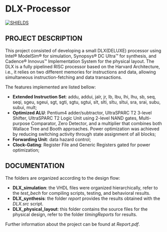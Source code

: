 # DLX-Processor
[![SHIELDS](https://img.shields.io/badge/development-completed-green)](https://shields.io/)

## PROJECT DESCRIPTION

This project consisted of developing a small DLX(DELUXE) processor using Intel® ModelSim® for simulation, Synopsys® DC Ultra™ for synthesis, and Cadence® Innovus™ Implementation System for the physical layout. The DLX is a fully pipelined RISC processor based on the Harvard Architecture, i.e., it relies on two different memories for instructions and data, allowing simultaneous instruction-fetching and data transactions.

The features implemented are listed bellow:

* **Extended Instruction Set**: addu, addui, jalr, jr, lb, lbu, lhi, lhu, sb, seq, seqi, sgeu, sgeui,
sgt, sgti, sgtu, sgtui, slt, slti, sltu, sltui, sra, srai, subu, subui, mult;
* **Optimized ALU**: Pentium4 adder/subtractor, UltraSPARC T2 3-level Shifter, UltraSPARC
T2 Logic Unit using 2-level NAND gates, Multi-purpose Comparator, Zero Detector, and a
multiplier that combines both Wallace Tree and Booth approaches. Power optimization was
achieved by reducing switching activity through state assignment of all blocks;
* **Forwarding Unit**: data hazard control;
* **Clock-Gating**: Register File and Generic Registers gated for power optimization;

## DOCUMENTATION

The folders are organized according to the design flow:

* **DLX_simulation**: the VHDL files were organized hierarchically, refer to the *test_bech* for compiling scripts, testing, and behavioral results.
* **DLX_synthesis**: the folder *report* provides the results obtained with the *DLX.src* script.
* **DLX_physical_layout**: this folder contains the source files for the physical design, refer to the folder *timingReports* for results.

Further information about the project can be found at *Report.pdf*.
